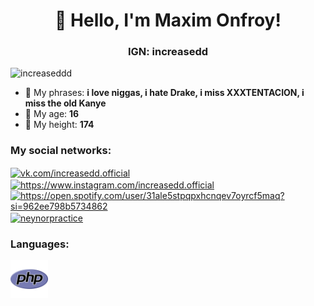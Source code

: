 <h1 align="center">👋 Hello, I'm Maxim Onfroy!</h1>
<h3 align="center">IGN: increasedd</h3>

<p align="left"> <img src="https://komarev.com/ghpvc/?username=increaseddd&label=Profile%20views:&color=ff1100&style=plastic" alt="increaseddd" /> </p>

- 💭 My phrases: **i love niggas, i hate Drake, i miss XXXTENTACION, i miss the old Kanye**
- 💫 My age: **16**
- 🌟 My height: **174**

<h3 align="left">My social networks:</h3>
<p align="left">
<a href="https://vk.com/increasedd.official" target="blank"><img align="center" src="https://raw.githubusercontent.com/rahuldkjain/github-profile-readme-generator/master/src/images/icons/Social/vk.svg" alt="vk.com/increasedd.official" height="40" width="40" /></a>
<a href="https://www.instagram.com/increasedd.official" target="blank"><img align="center" src="https://raw.githubusercontent.com/rahuldkjain/github-profile-readme-generator/master/src/images/icons/Social/instagram.svg" alt="https://www.instagram.com/increasedd.official" height="40" width="40" /></a>
<a href=https://open.spotify.com/user/31ale5stpqpxhcnqev7oyrcf5maq?si=962ee798b5734862" target="blank"><img align="center" src="https://raw.githubusercontent.com/rahuldkjain/github-profile-readme-generator/master/src/images/icons/Social/spotify.svg" alt="https://open.spotify.com/user/31ale5stpqpxhcnqev7oyrcf5maq?si=962ee798b5734862" height="40" width="40" /></a>
<a href="https://www.youtube.com/@increasedd.official" target="blank"><img align="center" src="https://raw.githubusercontent.com/rahuldkjain/github-profile-readme-generator/master/src/images/icons/Social/youtube.svg" alt="neynorpractice" height="45" width="45" /></a>
</p>

<h3 align="left">Languages:</h3>
<a href="https://www.php.net" target="_blank" rel="noreferrer"> <img src="https://raw.githubusercontent.com/devicons/devicon/master/icons/php/php-original.svg" alt="php" width="60" height="60"/> </a> </p>
